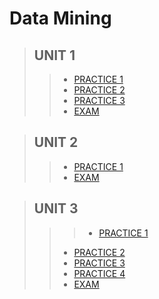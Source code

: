 # Data Mining

 >## UNIT 1
>> * [PRACTICE 1 ](https://github.com/pivonne/Mineria-de-datos/tree/Unit_1/Practices/Practice1)
>> * [PRACTICE 2 ](https://github.com/pivonne/Mineria-de-datos/tree/Unit_1/Practices/Practice2)
>> * [PRACTICE 3 ](https://github.com/pivonne/Mineria-de-datos/tree/Unit_1/Practices/Practica3)
>> * [EXAM ](https://github.com/pivonne/Mineria-de-datos/tree/Unit_1/Evaluation)

 >## UNIT 2
>> * [PRACTICE 1 ](https://github.com/pivonne/Mineria-de-datos/blob/04f963eb5b0f531a7ccee702ab5e1bd887b86be1/Practices/Practice2)
>> * [EXAM ](https://github.com/pivonne/Mineria-de-datos/tree/Unid_2/Evaluation2)

 >## UNIT 3
>>> * [PRACTICE 1 ](https://github.com/pivonne/Mineria-de-datos/tree/Unid_3/Practices/Practice2/Practice1)
>> * [PRACTICE 2 ](https://github.com/pivonne/Mineria-de-datos/tree/Unid_3/Practices/Practice2)
>> * [PRACTICE 3 ](https://github.com/pivonne/Mineria-de-datos/tree/Unid_3/Pr%C3%A1cticas/Practica2/Practica3)
>> * [PRACTICE 4 ](https://github.com/pivonne/Mineria-de-datos/tree/Unid_3/Practices/Practice2/Practice4)
>> * [EXAM ](https://github.com/pivonne/Mineria-de-datos/tree/Unid_3/Evaluation)
